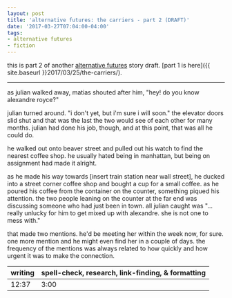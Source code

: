```yaml
---
layout: post
title: 'alternative futures: the carriers - part 2 (DRAFT)'
date: '2017-03-27T07:04:00-04:00'
tags:
- alternative futures
- fiction
--- 
```


this is part 2 of another [alternative futures](http://colabradio.mit.edu/category/alternative-futures/) story draft. [part 1 is here]({{ site.baseurl }}2017/03/25/the-carriers/).

---

as julian walked away, matias shouted after him, "hey! do you know alexandre royce?"

julian turned around. "i don't yet, but i'm sure i will soon." the elevator doors slid shut and that was the last the two would see of each other for many months. julian had done his job, though, and at this point, that was all he could do. 

he walked out onto beaver street and pulled out his watch to find the nearest coffee shop. he usually hated being in manhattan, but being on assignment had made it alright. 

as he made his way towards [insert train station near wall street], he ducked into a street corner coffee shop and bought a cup for a small coffee. as he poured his coffee from the container on the counter, something piqued his attention. the two people leaning on the counter at the far end was discussing someone who had just been in town. all julian caught was "... really unlucky for him to get mixed up with alexandre. she is not one to mess with."

that made two mentions. he'd be meeting her within the week now, for sure. one more mention and he might even find her in a couple of days. the frequency of the mentions was always related to how quickly and how urgent it was to make the connection. 

<table>
	<thead>
		<tr>
			<th>writing</th>
			<th>spell-check, research, link-finding, & formatting</th>
		</tr>
	</thead>
	<tbody>
		<tr>
			<td>12:37</td>
			<td>3:00</td>
		</tr>
	</tbody>
</table>